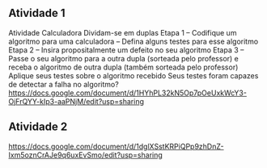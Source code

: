 ## Atividade 1
Atividade Calculadora
Dividam-se em duplas 
Etapa 1 – Codifique um algoritmo para uma calculadora – Defina alguns testes para esse algoritmo 
Etapa 2 – Insira propositalmente um defeito no seu algoritmo 
Etapa 3 – Passe o seu algoritmo para a outra dupla (sorteada pelo professor) e receba o algoritmo de outra dupla (também sorteada pelo professor)
Aplique seus testes sobre o algoritmo recebido
Seus testes foram capazes de detectar a falha no algoritmo?
https://docs.google.com/document/d/1HYhPL32kN5Op7pOeUxkWcY3-OjFrQYY-kIp3-aaPNjM/edit?usp=sharing
## Atividade 2 
https://docs.google.com/document/d/1dglXSstKRPiQPp9zhDnZ-Ixm5oznCrAJe9q6uxEvSmo/edit?usp=sharing
